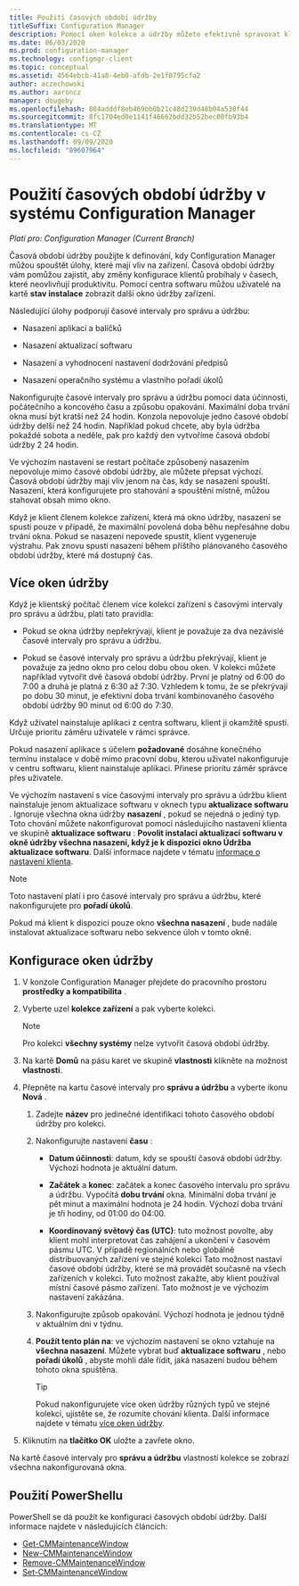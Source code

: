 ```yaml
---
title: Použití časových období údržby
titleSuffix: Configuration Manager
description: Pomocí oken kolekce a údržby můžete efektivně spravovat klienty v Configuration Manager.
ms.date: 06/03/2020
ms.prod: configuration-manager
ms.technology: configmgr-client
ms.topic: conceptual
ms.assetid: 4564ebcb-41a8-4eb0-afdb-2e1f0795cfa2
author: aczechowski
ms.author: aaroncz
manager: dougeby
ms.openlocfilehash: 884adddf8eb469bb0b21c48d239d48b04a530f44
ms.sourcegitcommit: 8fc1704ed0e1141f46662bdd32b52bec00fb93b4
ms.translationtype: MT
ms.contentlocale: cs-CZ
ms.lasthandoff: 09/09/2020
ms.locfileid: "89607964"
---
```

# <a name="how-to-use-maintenance-windows-in-configuration-manager"></a>Použití časových období údržby v systému Configuration Manager

*Platí pro: Configuration Manager (Current Branch)*

Časová období údržby použijte k definování, kdy Configuration Manager můžou spouštět úlohy, které mají vliv na zařízení. Časová období údržby vám pomůžou zajistit, aby změny konfigurace klientů probíhaly v časech, které neovlivňují produktivitu. Pomocí centra softwaru můžou uživatelé na kartě **stav instalace** zobrazit další okno údržby zařízení. <!--1358131-->

Následující úlohy podporují časové intervaly pro správu a údržbu:

- Nasazení aplikací a balíčků

- Nasazení aktualizací softwaru

- Nasazení a vyhodnocení nastavení dodržování předpisů

- Nasazení operačního systému a vlastního pořadí úkolů

Nakonfigurujte časové intervaly pro správu a údržbu pomocí data účinnosti, počátečního a koncového času a způsobu opakování. Maximální doba trvání okna musí být kratší než 24 hodin. Konzola nepovoluje jedno časové období údržby delší než 24 hodin. Například pokud chcete, aby byla údržba pokaždé sobota a neděle, pak pro každý den vytvoříme časová období údržby 2 24 hodin.<!-- MEMDocs#310 -->

Ve výchozím nastavení se restart počítače způsobený nasazením nepovoluje mimo časové období údržby, ale můžete přepsat výchozí. Časová období údržby mají vliv jenom na čas, kdy se nasazení spouští. Nasazení, která konfigurujete pro stahování a spouštění místně, můžou stahovat obsah mimo okno.

Když je klient členem kolekce zařízení, která má okno údržby, nasazení se spustí pouze v případě, že maximální povolená doba běhu nepřesáhne dobu trvání okna. Pokud se nasazení nepovede spustit, klient vygeneruje výstrahu. Pak znovu spustí nasazení během příštího plánovaného časového období údržby, které má dostupný čas.

## <a name="multiple-maintenance-windows"></a>Více oken údržby

Když je klientský počítač členem více kolekcí zařízení s časovými intervaly pro správu a údržbu, platí tato pravidla:  

- Pokud se okna údržby nepřekrývají, klient je považuje za dva nezávislé časové intervaly pro správu a údržbu.

- Pokud se časové intervaly pro správu a údržbu překrývají, klient je považuje za jedno okno pro celou dobu obou oken. V kolekci můžete například vytvořit dvě časová období údržby. První je platný od 6:00 do 7:00 a druhá je platná z 6:30 až 7:30. Vzhledem k tomu, že se překrývají po dobu 30 minut, je efektivní doba trvání kombinovaného časového období údržby 90 minut od 6:00 do 7:30.

Když uživatel nainstaluje aplikaci z centra softwaru, klient ji okamžitě spustí. Určuje prioritu záměru uživatele v rámci správce.

Pokud nasazení aplikace s účelem **požadované** dosáhne konečného termínu instalace v době mimo pracovní dobu, kterou uživatel nakonfiguruje v centru softwaru, klient nainstaluje aplikaci. Přinese prioritu záměr správce přes uživatele.

Ve výchozím nastavení s více časovými intervaly pro správu a údržbu klient nainstaluje jenom aktualizace softwaru v oknech typu **aktualizace softwaru** . Ignoruje všechna okna údržby **nasazení** , pokud se nejedná o jediný typ. Toto chování můžete nakonfigurovat pomocí následujícího nastavení klienta ve skupině **aktualizace softwaru** : **Povolit instalaci aktualizací softwaru v okně údržby všechna nasazení, když je k dispozici okno Údržba aktualizace softwaru**. Další informace najdete v tématu [informace o nastavení klienta](../../deploy/about-client-settings.md#bkmk_SUMMaint).<!-- SCCMDocs#1317 -->

> [!NOTE]
> Toto nastavení platí i pro časové intervaly pro správu a údržbu, které nakonfigurujete pro **pořadí úkolů**.<!-- SCCMDocs-pr #4596 -->
>
> Pokud má klient k dispozici pouze okno **všechna nasazení** , bude nadále instalovat aktualizace softwaru nebo sekvence úloh v tomto okně.

## <a name="configure-maintenance-windows"></a>Konfigurace oken údržby

1. V konzole Configuration Manager přejdete do pracovního prostoru **prostředky a kompatibilita** .

1. Vyberte uzel **kolekce zařízení** a pak vyberte kolekci.

    > [!NOTE]
    > Pro kolekci **všechny systémy** nelze vytvořit časová období údržby.

1. Na kartě **Domů** na pásu karet ve skupině **vlastnosti** klikněte na možnost **vlastnosti**.

1. Přepněte na kartu časové intervaly pro **správu a údržbu** a vyberte ikonu **Nová** .

    1. Zadejte **název** pro jedinečné identifikaci tohoto časového období údržby pro kolekci.

    1. Nakonfigurujte nastavení **času** :

        - **Datum účinnosti**: datum, kdy se spouští časová období údržby. Výchozí hodnota je aktuální datum.

        - **Začátek** a **konec**: začátek a konec časového intervalu pro správu a údržbu. Vypočítá **dobu trvání** okna. Minimální doba trvání je pět minut a maximální hodnota je 24 hodin. Výchozí doba trvání je tři hodiny, od 01:00 do 04:00.

        - **Koordinovaný světový čas (UTC)**: tuto možnost povolte, aby klient mohl interpretovat čas zahájení a ukončení v časovém pásmu UTC. V případě regionálních nebo globálně distribuovaných zařízení ve stejné kolekci Tato možnost nastaví časové období údržby, které se má provádět současně na všech zařízeních v kolekci. Tuto možnost zakažte, aby klient používal místní časové pásmo zařízení. Tato možnost je ve výchozím nastavení zakázána.

    1. Nakonfigurujte způsob opakování. Výchozí hodnota je jednou týdně v aktuálním dni v týdnu.

    1. **Použít tento plán na**: ve výchozím nastavení se okno vztahuje na **všechna nasazení**. Můžete vybrat buď **aktualizace softwaru** , nebo **pořadí úkolů** , abyste mohli dále řídit, jaká nasazení budou během tohoto okna spuštěna.

        > [!TIP]
        > Pokud nakonfigurujete více oken údržby různých typů ve stejné kolekci, ujistěte se, že rozumíte chování klienta. Další informace najdete v tématu [více oken údržby](#multiple-maintenance-windows).

1. Kliknutím na **tlačítko OK** uložte a zavřete okno.

Na kartě časové intervaly pro **správu a údržbu** vlastností kolekce se zobrazí všechna nakonfigurovaná okna.

## <a name="use-powershell"></a><a name="bkmk_powershell"></a> Použití PowerShellu

PowerShell se dá použít ke konfiguraci časových období údržby. Další informace najdete v následujících článcích:

- [Get-CMMaintenanceWindow](/powershell/module/configurationmanager/get-cmmaintenancewindow)
- [New-CMMaintenanceWindow](/powershell/module/configurationmanager/new-cmmaintenancewindow)
- [Remove-CMMaintenanceWindow](/powershell/module/configurationmanager/remove-cmmaintenancewindow)
- [Set-CMMaintenanceWindow](/powershell/module/configurationmanager/set-cmmaintenancewindow)